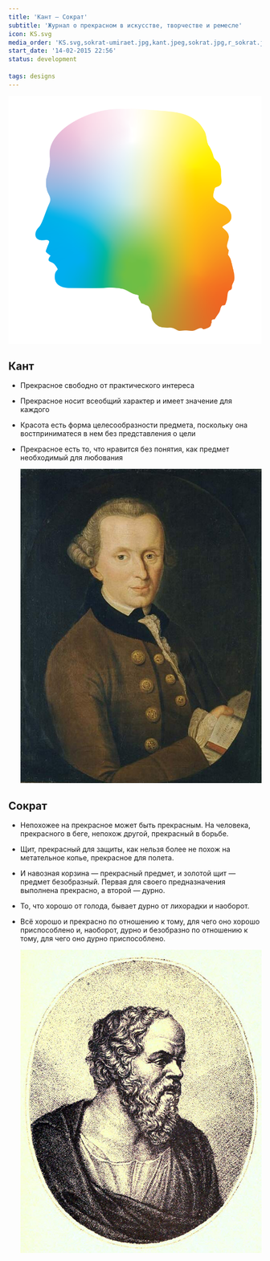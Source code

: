 ```yaml
---
title: 'Кант — Сократ'
subtitle: 'Журнал о прекрасном в искусстве, творчестве и ремесле'
icon: KS.svg
media_order: 'KS.svg,sokrat-umiraet.jpg,kant.jpeg,sokrat.jpg,r_sokrat.jpg'
start_date: '14-02-2015 22:56'
status: development

tags: designs
---
```


![](./KS.svg)

## Кант

- Прекрасное свободно от практического интереса
- Прекрасное носит всеобщий характер и имеет значение для каждого
- Красота есть форма целесообразности предмета, поскольку она востприниматеся в нем без представления о цели
- Прекрасное есть то, что нравится без понятия, как предмет необходимый для любования
	
    ![](./kant.jpeg)

## Сократ

- Непохожее на прекрасное может быть прекрасным. На человека, прекрасного в беге, непохож другой, прекрасный в борьбе. 
- Щит, прекрасный для защиты, как нельзя более не похож на метательное копье, прекрасное для полета. 
- И навозная корзина — прекрасный предмет, и золотой щит — предмет безобразный. Первая для своего предназначения выполнена прекрасно, а второй — дурно.
- То, что хорошо от голода, бывает дурно от лихорадки и наоборот.
- Всё хорошо и прекрасно по отношению к тому, для чего оно хорошо приспособлено и, наоборот, дурно и безобразно по отношению к тому, для чего оно дурно приспособлено. 
	
	![](./r_sokrat.jpg?resize=400,400)